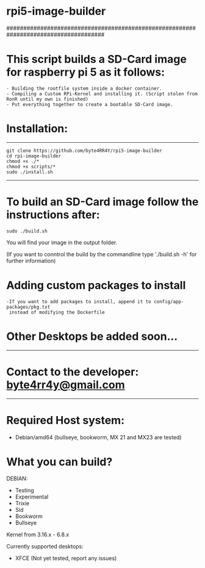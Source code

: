 # rpi5-image-builder
#####################################################################################
# This script builds a SD-Card image for raspberry pi 5 as it follows:
    - Building the rootfile system inside a docker container.
    - Compiling a Custom RPi-Kernel and installing it. (Script stolen from RonR until my own is finished)
    - Put everything together to create a bootable SD-Card image.

# Installation:
----------------------
    git clone https://github.com/byte4RR4Y/rpi5-image-builder
    cd rpi-image-builder
    chmod +x ./*
    chmod +x scripts/*
    sudo ./install.sh
----------------------

# To build an SD-Card image follow the instructions after:
    sudo ./build.sh

You will find your image in the output folder.

(If you want to conntrol the build by the commandline type './build.sh -h' for further information)

# Adding custom packages to install
    -If you want to add packages to install, append it to config/app-packages/pkg.txt
     instead of modifying the Dockerfile

# Other Desktops be added soon...
---------------------------------------------------
 # Contact to the developer: byte4rr4y@gmail.com #
---------------------------------------------------


# Required Host system:
  - Debian/amd64 (bullseye, bookworm, MX 21 and MX23 are tested)

# What you can build?
DEBIAN:
  - Testing
  - Experimental
  - Trixie
  - Sid
  - Bookworm
  - Bullseye

Kernel from 3.16.x - 6.8.x

Currently supported desktops:
  - XFCE (Not yet tested, report any issues)
